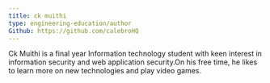 ```yaml
---
title: ck muithi
type: engineering-education/author
Github: https://github.com/calebroHQ
---
```

Ck Muithi is a final year Information technology student with keen interest in information security and web application security.On his free time, he likes to learn more on new technologies and play video games.
